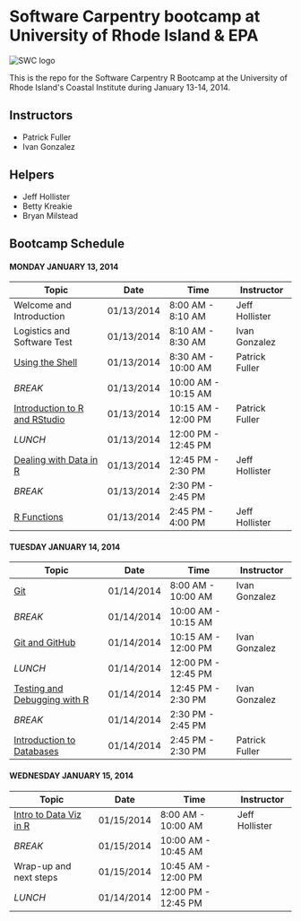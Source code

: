 Software Carpentry bootcamp at University of Rhode Island &amp; EPA
===================================================================

![SWC logo](http://software-carpentry.org/img/software-carpentry-banner.png)

This is the repo for the Software Carpentry R Bootcamp at the University of Rhode Island's Coastal Institute during January 13-14, 2014.

## Instructors
 - Patrick Fuller
 - Ivan Gonzalez
 
## Helpers
 - Jeff Hollister
 - Betty Kreakie
 - Bryan Milstead

## Bootcamp Schedule

#### MONDAY JANUARY 13, 2014

| Topic | Date | Time | Instructor |
| ----- | ---- | ---- | ---------- |
| Welcome and Introduction | 01/13/2014 | 8:00 AM - 8:10 AM | Jeff Hollister |
| Logistics and Software Test | 01/13/2014 | 8:10 AM - 8:30 AM | Ivan Gonzalez |
| [Using the Shell](#) |  01/13/2014 | 8:30 AM - 10:00 AM | Patrick Fuller |
| _BREAK_ | 01/13/2014 | 10:00 AM - 10:15 AM | |
| [Introduction to R and RStudio](https://github.com/jhollist/2014-01-13-uri/blob/gh-pages/rLessons/Intro.md)| 01/13/2014 | 10:15 AM - 12:00 PM | Patrick Fuller |
| _LUNCH_ | 01/13/2014 | 12:00 PM - 12:45 PM | |
| [Dealing with Data in R](https://github.com/jhollist/2014-01-13-uri/blob/gh-pages/rLessons/Data.md) | 01/13/2014 | 12:45 PM - 2:30 PM | Jeff Hollister |
| _BREAK_ | 01/13/2014 | 2:30 PM - 2:45 PM | |
| [R Functions](https://github.com/jhollist/2014-01-13-uri/blob/gh-pages/rLessons/Functions.md)| 01/13/2014 | 2:45 PM - 4:00 PM | Jeff Hollister |

#### TUESDAY JANUARY 14, 2014

| Topic | Date | Time | Instructor |
| ----- | ---- | ---- | ---------- |
| [Git](#) |  01/14/2014 | 8:00 AM - 10:00 AM | Ivan Gonzalez |
| _BREAK_ | 01/14/2014 | 10:00 AM - 10:15 AM | |
| [Git and GitHub](#) |  01/14/2014 | 10:15 AM - 12:00 PM | Ivan Gonzalez |
| _LUNCH_ |01/14/2014 | 12:00 PM - 12:45 PM | |
| [Testing and Debugging with R](#) | 01/14/2014 | 12:45 PM - 2:30 PM | Ivan Gonzalez |
| _BREAK_ | 01/14/2014 | 2:30 PM - 2:45 PM | |
| [Introduction to Databases](#) | 01/14/2014 | 2:45 PM - 2:30 PM | Patrick Fuller |

#### WEDNESDAY JANUARY 15, 2014

| Topic | Date | Time | Instructor |
| ----- | ---- | ---- | ---------- |
| [Intro to Data Viz in R](https://github.com/jhollist/2014-01-13-uri/blob/gh-pages/rLessons/DataViz.md)| 01/15/2014 | 8:00 AM - 10:00 AM | Jeff Hollister |
| _BREAK_ | 01/15/2014 | 10:00 AM - 10:45 AM | |
| Wrap-up and next steps | 01/15/2014 |10:45 AM - 12:00 PM | |
| _LUNCH_ |01/14/2014 | 12:00 PM - 12:45 PM | |